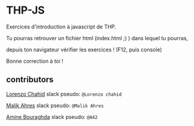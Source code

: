 # THP-JS

Exercices d'introduction à javascript de THP.

Tu pourras retrouver un fichier html (index.html ;) ) dans lequel tu pourras,

depuis ton navigateur vérifier les exercices ! (F12, puis console)

Bonne correction à toi ! 


## contributors

[Lorenzo Chahid](https://github.com/modeuil) slack pseudo: `@Lorenzo chahid`

[Malik Ahres](https://github.com/Malik42) slack pseudo: `@Malik Ahres`

[Amine Bouraghda](https://github.com/Amine42) slack pseudo: `@A42`
